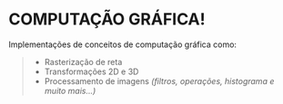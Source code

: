 COMPUTAÇÃO GRÁFICA!
===================
Implementações de conceitos de computação gráfica como: 
> - Rasterização de reta
> - Transformações 2D e 3D
> - Processamento de imagens <i>(filtros, operações, histograma e muito mais...)</i>

